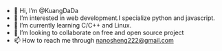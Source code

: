 - 👋 Hi, I’m @KuangDaDa
- 👀 I’m interested in web development.I specialize python and javascript.
- 🌱 I’m currently learning C/C++ and Linux.
- 💞️ I’m looking to collaborate on free and open source project
- 📫 How to reach me through nanosheng222@gmail.com

<!---
KuangDaDa/KuangDaDa is a ✨ special ✨ repository because its `README.md` (this file) appears on your GitHub profile.
You can click the Preview link to take a look at your changes.
--->
